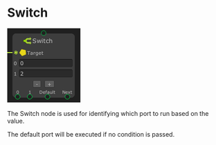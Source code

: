 # Switch

![](../../images/node-reference/switch.png)

The Switch node is used for identifying which port to run based on the value.

The default port will be executed if no condition is passed.